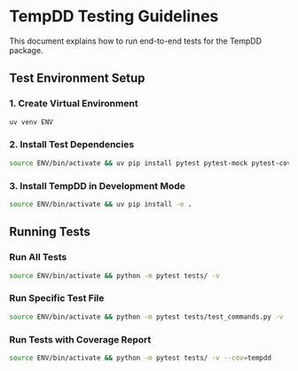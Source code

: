 # TempDD Testing Guidelines

This document explains how to run end-to-end tests for the TempDD package.

## Test Environment Setup

### 1. Create Virtual Environment
```bash
uv venv ENV
```

### 2. Install Test Dependencies
```bash
source ENV/bin/activate && uv pip install pytest pytest-mock pytest-cov
```

### 3. Install TempDD in Development Mode
```bash
source ENV/bin/activate && uv pip install -e .
```

## Running Tests

### Run All Tests
```bash
source ENV/bin/activate && python -m pytest tests/ -v
```

### Run Specific Test File
```bash
source ENV/bin/activate && python -m pytest tests/test_commands.py -v
```

### Run Tests with Coverage Report
```bash
source ENV/bin/activate && python -m pytest tests/ -v --cov=tempdd
```
